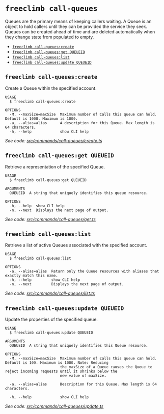 `freeclimb call-queues`
=======================

Queues are the primary means of keeping callers waiting. A Queue is an object to hold callers until they can be provided the service they seek. Queues can be created ahead of time and are deleted automatically when they change state from populated to empty.

* [`freeclimb call-queues:create`](#freeclimb-call-queuescreate)
* [`freeclimb call-queues:get QUEUEID`](#freeclimb-call-queuesget-queueid)
* [`freeclimb call-queues:list`](#freeclimb-call-queueslist)
* [`freeclimb call-queues:update QUEUEID`](#freeclimb-call-queuesupdate-queueid)

## `freeclimb call-queues:create`

Create a Queue within the specified account.

```
USAGE
  $ freeclimb call-queues:create

OPTIONS
  -M, --maxSize=maxSize  Maximum number of Calls this queue can hold. Default is 1000. Maximum is 1000.
  -a, --alias=alias      A description for this Queue. Max length is 64 characters.
  -h, --help             show CLI help
```

_See code: [src/commands/call-queues/create.ts](https://github.com/Documents/freeclimb-cli/blob/v0.1.0/src/commands/call-queues/create.ts)_

## `freeclimb call-queues:get QUEUEID`

Retrieve a representation of the specified Queue.

```
USAGE
  $ freeclimb call-queues:get QUEUEID

ARGUMENTS
  QUEUEID  A string that uniquely identifies this queue resource.

OPTIONS
  -h, --help  show CLI help
  -n, --next  Displays the next page of output.
```

_See code: [src/commands/call-queues/get.ts](https://github.com/Documents/freeclimb-cli/blob/v0.1.0/src/commands/call-queues/get.ts)_

## `freeclimb call-queues:list`

Retrieve a list of active Queues associated with the specified account.

```
USAGE
  $ freeclimb call-queues:list

OPTIONS
  -a, --alias=alias  Return only the Queue resources with aliases that exactly match this name.
  -h, --help         show CLI help
  -n, --next         Displays the next page of output.
```

_See code: [src/commands/call-queues/list.ts](https://github.com/Documents/freeclimb-cli/blob/v0.1.0/src/commands/call-queues/list.ts)_

## `freeclimb call-queues:update QUEUEID`

Update the properties of the specified queue.

```
USAGE
  $ freeclimb call-queues:update QUEUEID

ARGUMENTS
  QUEUEID  A string that uniquely identifies this Queue resource.

OPTIONS
  -M, --maxSize=maxSize  Maximum number of calls this queue can hold. Default is 100. Maximum is 1000. Note: Reducing
                         the maxSize of a Queue causes the Queue to reject incoming requests until it shrinks below the
                         new value of maxSize.

  -a, --alias=alias      Description for this Queue. Max length is 64 characters.

  -h, --help             show CLI help
```

_See code: [src/commands/call-queues/update.ts](https://github.com/Documents/freeclimb-cli/blob/v0.1.0/src/commands/call-queues/update.ts)_
